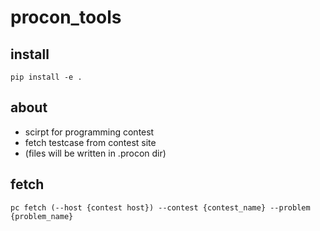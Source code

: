 # procon\_tools
## install
```
pip install -e .
```

## about
 - scirpt for programming contest
 - fetch testcase from contest site
 - (files will be written in .procon dir)

## fetch
```
pc fetch (--host {contest host}) --contest {contest_name} --problem {problem_name}
```
